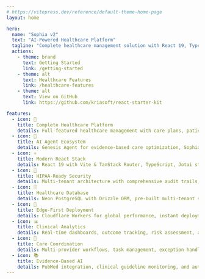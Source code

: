 ```yaml
---
# https://vitepress.dev/reference/default-theme-home-page
layout: home

hero:
  name: "Sophia v2"
  text: "AI-Powered Healthcare Platform"
  tagline: "Complete healthcare management solution with React 19, TypeScript, and AI agents. From care plan optimization to patient engagement - ship your healthcare SaaS fast with industry best practices."
  actions:
    - theme: brand
      text: Getting Started
      link: /getting-started
    - theme: alt
      text: Healthcare Features
      link: /healthcare-features
    - theme: alt
      text: View on GitHub
      link: https://github.com/kriasoft/react-starter-kit

features:
  - icon: 🏥
    title: Complete Healthcare Platform
    details: Full-featured healthcare management with care plans, patient tracking, surgical workflows, and AI-powered clinical decision support
  - icon: 🤖
    title: AI Agent Ecosystem
    details: Genesis Agent for evidence-based care optimization, Sophia for patient engagement, Compliance Agent for regulatory monitoring, and Quantum Analytics
  - icon: ⚛️
    title: Modern React Stack
    details: React 19 with Vite & TanStack Router, TypeScript, Jotai state management, and shadcn/ui components with healthcare-optimized design system
  - icon: 🔐
    title: HIPAA-Ready Security
    details: Multi-tenant architecture with comprehensive audit trails, role-based access control, and healthcare compliance features
  - icon: 🗄️
    title: Healthcare Database
    details: Neon PostgreSQL with Drizzle ORM, pre-built multi-tenant schema for patients, care plans, and clinical workflows with UUIDv7 IDs
  - icon: 🚀
    title: Edge-First Deployment
    details: Cloudflare Workers for global performance, instant deployment, and sub-100ms response times worldwide
  - icon: 📊
    title: Clinical Analytics
    details: Real-time dashboards, outcome tracking, risk assessment, and population health insights with predictive analytics
  - icon: 🔄
    title: Care Coordination
    details: Multi-provider workflows, task management, exception handling, and seamless care team communication
  - icon: 📚
    title: Evidence-Based AI
    details: PubMed integration, clinical guideline monitoring, and automated evidence assessment with human-in-the-loop validation
---
```

